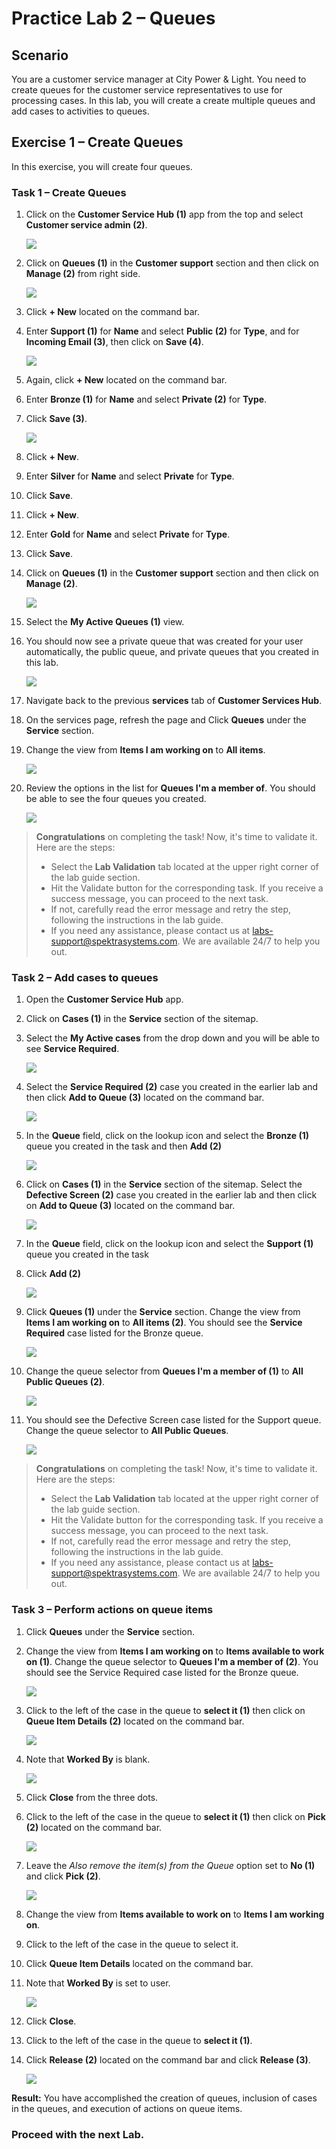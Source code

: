 # Practice Lab 2 – Queues

## Scenario

You are a customer service manager at City Power & Light. You need to create queues for the customer service representatives to use for processing cases. In this lab, you will create a create multiple queues and add cases to activities to queues.

## Exercise 1 – Create Queues

In this exercise, you will create four queues.

### Task 1 – Create Queues

1.  Click on the **Customer Service Hub (1)** app from the top and select **Customer service admin (2)**.

    ![](../images/Customer-service-admin-1.png)

1. Click on **Queues (1)** in the **Customer support** section and then click on **Manage (2)** from right side.

    ![](../images/Customer-service-admin-2.png)

1.  Click **+ New** located on the command bar.

1.  Enter **Support (1)** for **Name** and select **Public (2)** for **Type**, and <inject key="AzureAdUserEmail"></inject> for **Incoming Email (3)**, then click on **Save (4)**.

    ![](../images/Customer-service-admin-3.1.png)

1.  Again, click **+ New** located on the command bar.

1.  Enter **Bronze (1)** for **Name** and select **Private (2)** for **Type**.

1.  Click **Save (3)**.

     ![](../images/Customer-service-admin-4.1.png)

1. Click **+ New**.

1. Enter **Silver** for **Name** and select **Private** for **Type**.

1. Click **Save**.

1. Click **+ New**.

1. Enter **Gold** for **Name** and select **Private** for **Type**.

1. Click **Save**.

1. Click on **Queues (1)** in the **Customer support** section and then click on **Manage (2)**.

    ![](../images/Customer-service-admin-2.png)

1. Select the **My Active Queues (1)** view.

1. You should now see a private queue that was created for your user automatically, the public queue, and private queues that you created in this lab.

    ![](../images/Customer-service-admin-7.1.png)

1. Navigate back to the previous **services** tab of **Customer Services Hub**.

1. On the services page, refresh the page and Click **Queues** under the **Service** section.

1. Change the view from **Items I am working on** to **All items**.

    ![](../images/all-item.png)

1. Review the options in the list for **Queues I'm a member of**. You should be able to see the four queues you created.

    ![](../images/all-item-1.1.png)
    
> **Congratulations** on completing the task! Now, it's time to validate it. Here are the steps:
> - Select the **Lab Validation** tab located at the upper right corner of the lab guide section.
> - Hit the Validate button for the corresponding task. If you receive a success message, you can proceed to the next task. 
> - If not, carefully read the error message and retry the step, following the instructions in the lab guide.
> - If you need any assistance, please contact us at labs-support@spektrasystems.com. We are available 24/7 to help you out.

### Task 2 – Add cases to queues

1.  Open the **Customer Service Hub** app.

1.  Click on **Cases (1)** in the **Service** section of the sitemap.

1.  Select the **My Active cases** from the drop down and you will be able to see **Service Required**.

    ![](../images/adds-1.png)

1.  Select the **Service Required (2)** case you created in the earlier lab and then click **Add to Queue (3)** located on the command bar.

    ![](../images/add-1.1.png)

1.  In the **Queue** field, click on the lookup icon and select the **Bronze (1)** queue you created in the task and then **Add (2)**

    ![](../images/add-2.1.png)

1.  Click on **Cases (1)** in the **Service** section of the sitemap. Select the **Defective Screen (2)** case you created in the earlier lab and then click on **Add to Queue (3)** located on the command bar.

    ![](../images/support-add-1.1.png)

1. In the **Queue** field, click on the lookup icon and select the **Support (1)** queue you created in the task

1. Click **Add (2)**

    ![](../images/support-add-1.2.png)

1. Click **Queues (1)** under the **Service** section. Change the view from **Items I am working on** to **All items (2)**. You should see the **Service Required** case listed for the Bronze queue.

    ![](../images/bronze.png)

1. Change the queue selector from **Queues I'm a member of (1)** to **All Public Queues (2)**.

    ![](../images/Customer-service-admin-8.1.png)

1. You should see the Defective Screen case listed for the Support queue. Change the queue selector to **All Public Queues**.

    ![](../images/public.1.png)

> **Congratulations** on completing the task! Now, it's time to validate it. Here are the steps:
> - Select the **Lab Validation** tab located at the upper right corner of the lab guide section.
> - Hit the Validate button for the corresponding task. If you receive a success message, you can proceed to the next task. 
> - If not, carefully read the error message and retry the step, following the instructions in the lab guide.
> - If you need any assistance, please contact us at labs-support@spektrasystems.com. We are available 24/7 to help you out.

### Task 3 – Perform actions on queue items

1.  Click **Queues** under the **Service** section. 

1.  Change the view from **Items I am working on** to **Items available to work on (1)**. Change the queue selector to **Queues I'm a member of (2)**. You should see the Service Required case listed for the Bronze queue.

    ![](../images/details-1.1.png)

1.  Click to the left of the case in the queue to **select it (1)** then click on **Queue Item Details (2)** located on the command bar.

    ![](../images/details-1.2.png)

1.  Note that **Worked By** is blank.

    ![](../images/details-1.3.png)

1.  Click **Close** from the three dots.

1.  Click to the left of the case in the queue to **select it (1)** then click on **Pick (2)** located on the command bar.

    ![](../images/pick-1.1.png)

1. Leave the *Also remove the item(s) from the Queue* option set to **No (1)** and click **Pick (2)**.

    ![](../images/details-1.5.png)

1. Change the view from **Items available to work on** to **Items I am working on**.

1. Click to the left of the case in the queue to select it.

1. Click **Queue Item Details** located on the command bar.

1. Note that **Worked By** is set to **<inject key="AzureAdUserEmail"></inject>** user.

    ![](../images/worked-by-1.1.png)

1. Click **Close**.

1. Click to the left of the case in the queue to **select it (1)**.

1. Click **Release (2)** located on the command bar and click **Release (3)**.

    ![](../images/release-1.1.png)
    
**Result:** You have accomplished the creation of queues, inclusion of cases in the queues, and execution of actions on queue items.

### **Proceed with the next Lab.**
